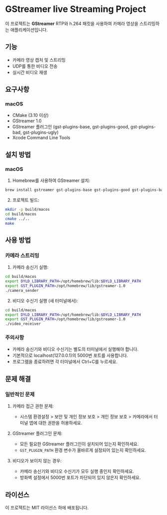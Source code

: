 # __GStreamer__ live Streaming Project

이 프로젝트는 __GStreamer__ RTP와 h.264 패킷을 사용하여 카메라 영상을 스트리밍하는 애플리케이션입니다.

## 기능

- 카메라 영상 캡처 및 스트리밍
- UDP를 통한 비디오 전송
- 실시간 비디오 재생

## 요구사항

### macOS
- CMake (3.10 이상)
- GStreamer 1.0
- GStreamer 플러그인 (gst-plugins-base, gst-plugins-good, gst-plugins-bad, gst-plugins-ugly)
- Xcode Command Line Tools

## 설치 방법

### macOS

1. Homebrew를 사용하여 GStreamer 설치:
```bash
brew install gstreamer gst-plugins-base gst-plugins-good gst-plugins-bad gst-plugins-ugly
```

2. 프로젝트 빌드:
```bash
mkdir -p build/macos
cd build/macos
cmake ../..
make
```

## 사용 방법

### 카메라 스트리밍

1. 카메라 송신기 실행:
```bash
cd build/macos
export DYLD_LIBRARY_PATH=/opt/homebrew/lib:$DYLD_LIBRARY_PATH
export GST_PLUGIN_PATH=/opt/homebrew/lib/gstreamer-1.0
./camera_sender
```

2. 비디오 수신기 실행 (새 터미널에서):
```bash
cd build/macos
export DYLD_LIBRARY_PATH=/opt/homebrew/lib:$DYLD_LIBRARY_PATH
export GST_PLUGIN_PATH=/opt/homebrew/lib/gstreamer-1.0
./video_receiver
```

### 주의사항

- 카메라 송신기와 비디오 수신기는 별도의 터미널에서 실행해야 합니다.
- 기본적으로 localhost(127.0.0.1)의 5000번 포트를 사용합니다.
- 프로그램을 종료하려면 각 터미널에서 Ctrl+C를 누르세요.

## 문제 해결

### 일반적인 문제

1. 카메라 접근 권한 문제:
   - 시스템 환경설정 > 보안 및 개인 정보 보호 > 개인 정보 보호 > 카메라에서 터미널 앱에 대한 권한을 허용하세요.

2. GStreamer 플러그인 문제:
   - 모든 필요한 GStreamer 플러그인이 설치되어 있는지 확인하세요.
   - `GST_PLUGIN_PATH` 환경 변수가 올바르게 설정되어 있는지 확인하세요.

3. 비디오가 보이지 않는 경우:
   - 카메라 송신기와 비디오 수신기가 모두 실행 중인지 확인하세요.
   - 방화벽 설정에서 5000번 포트가 차단되어 있지 않은지 확인하세요.

## 라이선스

이 프로젝트는 MIT 라이선스 하에 배포됩니다. 
